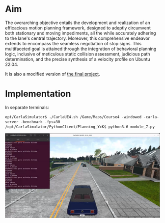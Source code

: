 # Aim

The overarching objective entails the development and realization of an efficacious motion planning framework, designed to adeptly circumvent both stationary and moving impediments, all the while accurately adhering to the lane's central trajectory. Moreover, this comprehensive endeavor extends to encompass the seamless negotiation of stop signs. This multifaceted goal is attained through the integration of behavioral planning logic, inclusive of meticulous static collision assessment, judicious path determination, and the precise synthesis of a velocity profile on Ubuntu 22.04.

It is also a modified version of [the final project](https://www.coursera.org/learn/motion-planning-self-driving-cars).


# Implementation
In separate terminals:
```
opt/CarlaSimulator$ ./CarlaUE4.sh /Game/Maps/Course4 -windowed -carla-server -benchmark -fps=30
/opt/CarlaSimulator/PythonClient/Planning_YcK$ python3.6 module_7.py
```

![TP](https://github.com/Yigit-Kuyu/CARLA_Trajectory_Planning/blob/main/TrajectoryPlanning.PNG)
